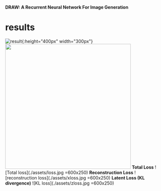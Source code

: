 **DRAW: A Recurrent Neural Network For Image Generation** <br />

# results
![result](./assets/all.gif){:height="400px" width="300px"}
<img src="./assets/all.gif" width="400" hight='300'>
**Total Loss**
![Total loss](./assets/loss.jpg =600x250)
**Reconstruction Loss**
![reconstruction loss](./assets/xloss.jpg =600x250)
**Latent Loss (KL divergence)**
![KL loss](./assets/zloss.jpg =600x250)
